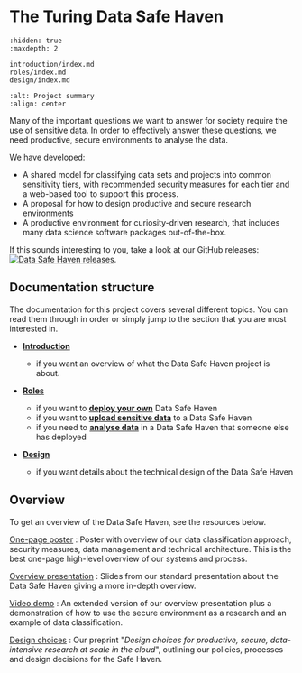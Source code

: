 # The Turing Data Safe Haven

```{toctree}
:hidden: true
:maxdepth: 2

introduction/index.md
roles/index.md
design/index.md
```

```{image} static/scriberia_diagram.jpg
:alt: Project summary
:align: center
```

Many of the important questions we want to answer for society require the use of sensitive data.
In order to effectively answer these questions, we need productive, secure environments to analyse the data.

We have developed:

- A shared model for classifying data sets and projects into common sensitivity tiers, with recommended security measures for each tier and a web-based tool to support this process.
- A proposal for how to design productive and secure research environments
- A productive environment for curiosity-driven research, that includes many data science software packages out-of-the-box.

If this sounds interesting to you, take a look at our GitHub releases: [![Data Safe Haven releases](https://img.shields.io/static/v1?label=Data%20Safe%20Haven&message=Releases&style=flat&logo=github)](https://github.com/alan-turing-institute/data-safe-haven/releases).

## Documentation structure

The documentation for this project covers several different topics.
You can read them through in order or simply jump to the section that you are most interested in.

- [**Introduction**](introduction/index.md)
  - if you want an overview of what the Data Safe Haven project is about.

- [**Roles**](roles/index.md)
  - if you want to [**deploy your own**](role_system_deployer) Data Safe Haven
  - if you want to [**upload sensitive data**](role_data_provider_representative) to a Data Safe Haven
  - if you need to [**analyse data**](role_researcher) in a Data Safe Haven that someone else has deployed

- [**Design**](design/index.md)
  - if you want details about the technical design of the Data Safe Haven

## Overview

To get an overview of the Data Safe Haven, see the resources below.

[One-page poster](https://doi.org/10.6084/m9.figshare.11815224)
: Poster with overview of our data classification approach, security measures, data management and technical architecture. This is the best one-page high-level overview of our systems and process.

[Overview presentation](https://doi.org/10.6084/m9.figshare.11923644)
: Slides from our standard presentation about the Data Safe Haven giving a more in-depth overview.

[Video demo](https://youtu.be/uAGhnAnxtvo)
: An extended version of our overview presentation plus a demonstration of how to use the secure environment as a research and an example of data classification.

[Design choices](https://arxiv.org/abs/1908.08737)
: Our preprint "_Design choices for productive, secure, data-intensive research at scale in the cloud_", outlining our policies, processes and design decisions for the Safe Haven.
